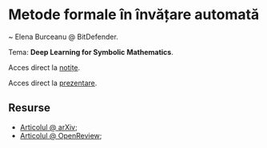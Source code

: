 # Metode formale în învățare automată
~ Elena Burceanu @ BitDefender.

Tema: **Deep Learning for Symbolic Mathematics**.

Acces direct la [notițe](https://github.com/adimanea/sla/blob/master/3-logav/projs/eb/tex/symbolic.pdf).

Acces direct la [prezentare](https://github.com/adimanea/sla/blob/master/3-logav/projs/eb/beamer/symbolic-prez.pdf).

## Resurse
- [Articolul @ arXiv](https://arxiv.org/abs/1912.01412);
- [Articolul @ OpenReview](https://openreview.net/forum?id=S1eZYeHFDS);
